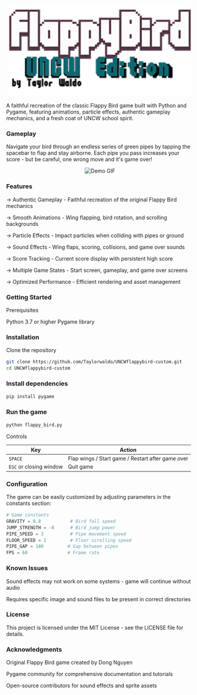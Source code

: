 <p align="center">
  <img src="https://github.com/Taylorwaldo/UNCWflappybird-custom/blob/main/readme_media/title_readme.v1.cropped.png?raw=true" alt="Image Alt" />
</p>

A faithful recreation of the classic Flappy Bird game built with Python and Pygame, featuring animations, particle effects, authentic gameplay mechanics, and a fresh coat of UNCW school spirit.


### Gameplay
Navigate your bird through an endless series of green pipes by tapping the spacebar to flap and stay airborne. Each pipe you pass increases your score - but be careful, one wrong move and it's game over!

<p align="center">
  <img src="https://github.com/Taylorwaldo/UNCWflappybird-custom/blob/main/readme_media/ScreenRecording2025-09-01at3.50.58PM-ezgif.com-optimize(1).gif?raw=true" alt="Demo GIF" width="400"/>
</p>


### Features

-> Authentic Gameplay - Faithful recreation of the original Flappy Bird mechanics

-> Smooth Animations - Wing flapping, bird rotation, and scrolling backgrounds

-> Particle Effects - Impact particles when colliding with pipes or ground

-> Sound Effects - Wing flaps, scoring, collisions, and game over sounds

-> Score Tracking - Current score display with persistent high score

-> Multiple Game States - Start screen, gameplay, and game over screens

-> Optimized Performance - Efficient rendering and asset management


### Getting Started
Prerequisites

Python 3.7 or higher
Pygame library


### Installation
Clone the repository


```bash
git clone https://github.com/Taylorwaldo/UNCWflappybird-custom.git
cd UNCWflappybird-custom
```

### Install dependencies

```bash
pip install pygame
```

### Run the game

```bash
python flappy_bird.py
```

Controls

| Key | Action |
|-----|--------|
| `SPACE` | Flap wings / Start game / Restart after game over |
| `ESC` or closing window | Quit game |

### Configuration

The game can be easily customized by adjusting parameters in the constants section:

```python
# Game constants
GRAVITY = 0.8           # Bird fall speed
JUMP_STRENGTH = -8      # Bird jump power
PIPE_SPEED = 3          # Pipe movement speed
FLOOR_SPEED = 1         # Floor scrolling speed
PIPE_GAP = 180         # Gap between pipes
FPS = 60               # Frame rate
```

### Known Issues

Sound effects may not work on some systems - game will continue without audio

Requires specific image and sound files to be present in correct directories

### License

This project is licensed under the MIT License - see the LICENSE file for details.

### Acknowledgments

Original Flappy Bird game created by Dong Nguyen

Pygame community for comprehensive documentation and tutorials

Open-source contributors for sound effects and sprite assets
